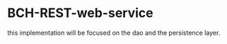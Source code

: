 BCH-REST-web-service
====================

this implementation will be focused on the dao and the persistence layer. 